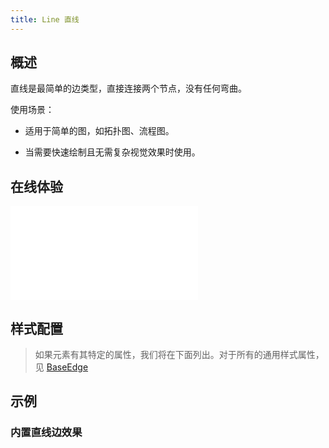 ```yaml
---
title: Line 直线
---
```


## 概述

直线是最简单的边类型，直接连接两个节点，没有任何弯曲。

使用场景：

- 适用于简单的图，如拓扑图、流程图。

- 当需要快速绘制且无需复杂视觉效果时使用。

## 在线体验

<embed src="@/common/api/elements/edges/line.md"></embed>

## 样式配置

> 如果元素有其特定的属性，我们将在下面列出。对于所有的通用样式属性，见 [BaseEdge](/manual/element/build-in/base-edge)

## 示例

### 内置直线边效果

<Playground path="element/edge/demo/line.js" rid="default-line-edge" height='520px'></Playground>
